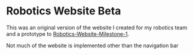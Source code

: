 # Robotics Website Beta
This was an original version of the website I created for my robotics team and a prototype to [Robotics-Website-Milestone-1](https://github.com/CKhamis/Robotics-Website-Milestone-1).

Not much of the website is implemented other than the navigation bar